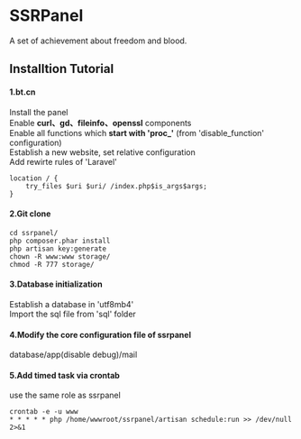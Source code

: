 # SSRPanel
A set of achievement about freedom and blood.

## Installtion Tutorial
#### 1.bt.cn
Install the panel  
Enable **curl、gd、fileinfo、openssl** components  
Enable all functions which **start with 'proc_'** (from 'disable_function' configuration)  
Establish a new website, set relative configuration  
Add rewirte rules of 'Laravel'   
```
location / {
    try_files $uri $uri/ /index.php$is_args$args;
}
```

#### 2.Git clone
```
cd ssrpanel/
php composer.phar install
php artisan key:generate
chown -R www:www storage/
chmod -R 777 storage/
```

#### 3.Database initialization
Establish a database in 'utf8mb4'  
Import the sql file from 'sql' folder  

#### 4.Modify the core configuration file of ssrpanel
database/app(disable debug)/mail

#### 5.Add timed task via crontab
use the same role as ssrpanel
```
crontab -e -u www
* * * * * php /home/wwwroot/ssrpanel/artisan schedule:run >> /dev/null 2>&1
```
